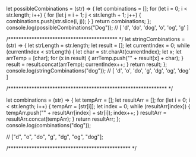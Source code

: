 let possibleCombinations = (str) => {
  let combinations = [];
  for (let i = 0; i < str.length; i++) {
    for (let j = i + 1; j < str.length + 1; j++) {
      combinations.push(str.slice(i, j));
    }
  }
  return combinations;
};
console.log(possibleCombinations("Dog"));
// [ 'd', 'do', 'dog', 'o', 'og', 'g' ]

/****************************************** */
let stringCombinations = (str) => {
  let strLength = str.length;
  let result = [];
  let currentIndex = 0;
  while (currentIndex < strLength) {
    let char = str.charAt(currentIndex);
    let x;
    let arrTemp = [char];
    for (x in result) {
      arrTemp.push("" + result[x] + char);
    }
    result = result.concat(arrTemp);
    currentIndex++;
  }
  return result;
};
console.log(stringCombinations("dog"));
//  [ 'd', 'o', 'do', 'g', 'dg', 'og', 'dog' ]

/************************************************************* */

let combinations = (str) => {
  let tempArr = [];
  let resultArr = [];
  for (let i = 0; i < str.length; i++) {
    tempArr = [str[i]];
    let index = 0;
    while (resultArr[index]) {
      tempArr.push("" + resultArr[index] + str[i]);
      index++;
    }
    resultArr = resultArr.concat(tempArr);
  }
  return resultArr;
};
console.log(combinations("dog"));

// ["d", "o", "do", "g", "dg", "og", "dog"];

/*********************************************** */
